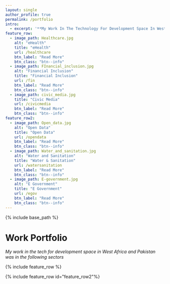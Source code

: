 ```yaml
---
layout: single
author_profile: true 
permalink: /portfolio 
intro: 
  - excerpt: '**My Work In The Technology For Development Space In West Africa**'
feature_row:
  - image_path: Healthcare.jpg
    alt: "eHealth"
    title: "eHealth"
    url: /healthcare
    btn_label: "Read More"
    btn_class: "btn--info"
  - image_path: FInancial_inclusion.jpg
    alt: "Financial Inclusion"
    title: "Financial Inclusion"
    url: /fin
    btn_label: "Read More"
    btn_class: "btn--info"
  - image_path: civic_media.jpg
    title: "Civic Media"
    url: /civicmedia
    btn_label: "Read More"
    btn_class: "btn--info"
feature_row2:
  - image_path: Open_data.jpg
    alt: "Open Data"
    title: "Open Data"
    url: /opendata
    btn_label: "Read More"
    btn_class: "btn--info"
  - image_path: Water_and_sanitation.jpg
    alt: "Water and Sanitation"
    title: "Water & Sanitation"
    url: /watersanitation
    btn_label: "Read More"
    btn_class: "btn--info"
  - image_path: E-government.jpg
    alt: "E Government"
    title: "E Government"
    url: /egov
    btn_label: "Read More"
    btn_class: "btn--info"
--- 
```


{% include base_path %}

<!-- {% include feature_row id="intro" type="center" %}
 --> 

<h1>Work Portfolio</h1>
<p>
  <i>My work in the tech for development space in West Africa and Pakistan
  was in the following sectors</i>

</p>
{% include feature_row %}

{% include feature_row id="feature_row2"%}